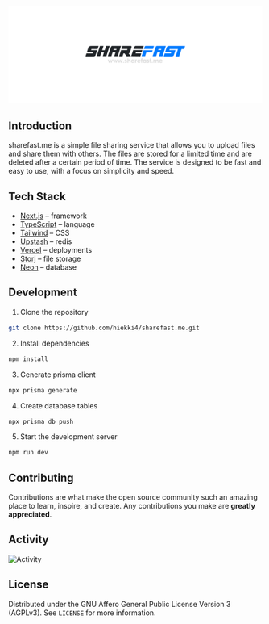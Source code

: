<p align="center">
  <a href="https://github.com/hiekki4/sharefast">
   <img src="/public/background.png" alt="Logo">
  </a>
</p>

## Introduction

sharefast.me is a simple file sharing service that allows you to upload files and share them with others. The files are stored for a limited time and are deleted after a certain period of time. The service is designed to be fast and easy to use, with a focus on simplicity and speed.

## Tech Stack

- [Next.js](https://nextjs.org/) – framework
- [TypeScript](https://www.typescriptlang.org/) – language
- [Tailwind](https://tailwindcss.com/) – CSS
- [Upstash](https://upstash.com/) – redis
- [Vercel](https://vercel.com/) – deployments
- [Storj](https://storj.io/) – file storage
- [Neon](https://neon.tech/) – database


## Development

1. Clone the repository

```bash
git clone https://github.com/hiekki4/sharefast.me.git
```

2. Install dependencies

```bash
npm install
```

3. Generate prisma client

```bash
npx prisma generate
```

4. Create database tables

```bash 
npx prisma db push
```

5. Start the development server

```bash
npm run dev
```

## Contributing

Contributions are what make the open source community such an amazing place to learn, inspire, and create. Any contributions you make are **greatly appreciated**.

## Activity

![Activity](https://repobeats.axiom.co/api/embed/446ff580911c57b49e2049c8722604ca2ecf07dd.svg "Repobeats analytics image")

## License

Distributed under the GNU Affero General Public License Version 3 (AGPLv3). See `LICENSE` for more information.
